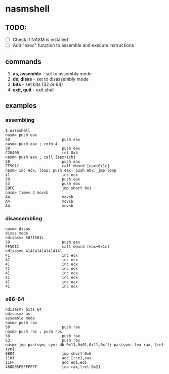 # nasmshell

## TODO:

 - [ ] Check if NASM is installed
 - [ ] Add "exec" function to assemble and execute instructions

## commands

1. **as, assemble** - set to assembly mode
2. **ds, disas** - set to disassembly mode
3. **bits** - set bits (32 or 64)
4. **exit, quit** - exit shell

## examples

### assembling

```
$ nasmshell
nasm> push eax
50                       push eax
nasm> push eax ; retn 4
50                       push eax
C20400                   ret 0x4
nasm> push eax ; call [eax+1ch]
50                       push eax
FF501C                   call dword [eax+0x1c]
nasm> inc ecx; loop: push eax; push ebx; jmp loop
41                       inc ecx
50                       push eax
53                       push ebx
EBFC                     jmp short 0x1
nasm> times 3 movsb
A4                       movsb
A4                       movsb
A4                       movsb
```

### disassembling

```
nasm> disas
disas mode
ndisasm> 50ff501c
50                       push eax
FF501C                   call dword [eax+0x1c]
ndisasm> 4141414141414141
41                       inc ecx
41                       inc ecx
41                       inc ecx
41                       inc ecx
41                       inc ecx
41                       inc ecx
41                       inc ecx
41                       inc ecx

```

### x86-64

```
ndisasm> bits 64
ndisasm> as
assemble mode
nasm> push rax
50                       push rax
nasm> push rax ; push rbx
50                       push rax
53                       push rbx
nasm> jmp pastsym; sym: db 0x11,0x01,0x11,0xff; pastsym: lea rax, [rel sym]
EB04                     jmp short 0x6
1101                     adc [rcx],eax
11FF                     adc edi,edi
488D05F5FFFFFF           lea rax,[rel 0x2]
```

